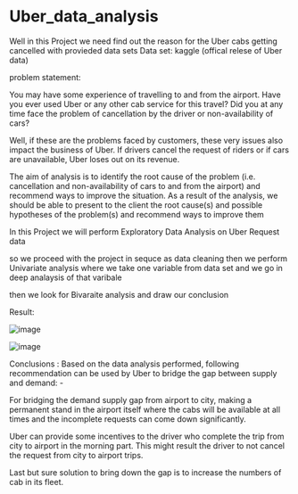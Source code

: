 # Uber_data_analysis
Well in this Project we need find out the reason for the Uber cabs getting cancelled with provieded data sets
Data set: kaggle (offical relese of Uber data)

problem statement:

You may have some experience of travelling to and from the airport. Have you ever used Uber or any other cab service for this travel? Did you at any time face the problem of cancellation by the driver or non-availability of cars?

Well, if these are the problems faced by customers, these very issues also impact the business of Uber. If drivers cancel the request of riders or if cars are unavailable, Uber loses out on its revenue.

The aim of analysis is to identify the root cause of the problem (i.e. cancellation and non-availability of cars to and from the airport) and recommend ways to improve the situation. As a result of the analysis, we should be able to present to the client the root cause(s) and possible hypotheses of the problem(s) and recommend ways to improve them

In this Project we will perform Exploratory Data Analysis on Uber Request data

so we proceed with the project in sequce as data cleaning then we perform Univariate analysis where we take one variable from data set and we go in deep analaysis of that varibale 

then we look for Bivaraite analysis and draw our conclusion

Result:

![image](https://github.com/yash-tandan/Uber-Data-Analysis/assets/92167538/c644ec45-e5b8-49d3-b54d-cb485b606765)


![image](https://github.com/yash-tandan/Uber-Data-Analysis/assets/92167538/b97ecb8e-f269-40fc-96d7-55dc524e2d0c)



Conclusions : Based on the data analysis performed, following recommendation can be used by Uber to bridge the gap between supply and demand: -

For bridging the demand supply gap from airport to city, making a permanent stand in the airport itself where the cabs will be available at all times and the incomplete requests can come down significantly.

Uber can provide some incentives to the driver who complete the trip from city to airport in the morning part. This might result the driver to not cancel the request from city to airport trips.

Last but sure solution to bring down the gap is to increase the numbers of cab in its fleet.

